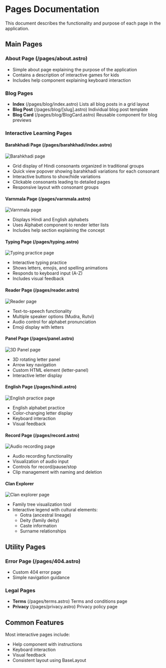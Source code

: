 # Pages Documentation

This document describes the functionality and purpose of each page in the application.

## Main Pages

### About Page (/pages/about.astro)

- Simple about page explaining the purpose of the application
- Contains a description of interactive games for kids
- Includes help component explaining keyboard interaction

### Blog Pages

- **Index** (/pages/blog/index.astro)
  Lists all blog posts in a grid layout
- **Blog Post** (/pages/blog/[slug].astro)
  Individual blog post template
- **Blog Card** (/pages/blog/BlogCard.astro)
  Reusable component for blog previews

### Interactive Learning Pages

#### Barahkhadi Page (/pages/barahkhadi/index.astro)

![Barahkhadi page](../src/assets/screenshots/barahkhadi.png)

- Grid display of Hindi consonants organized in traditional groups
- Quick view popover showing barahkhadi variations for each consonant
- Interactive buttons to show/hide variations
- Clickable consonants leading to detailed pages
- Responsive layout with consonant groups

#### Varnmala Page (/pages/varnmala.astro)

![Varnmala page](../src/assets/screenshots/varnmala.png)

- Displays Hindi and English alphabets
- Uses Alphabet component to render letter lists
- Includes help section explaining the concept

#### Typing Page (/pages/typing.astro)

![Typing practice page](../src/assets/screenshots/typing.png)

- Interactive typing practice
- Shows letters, emojis, and spelling animations
- Responds to keyboard input (A-Z)
- Includes visual feedback

#### Reader Page (/pages/reader.astro)

![Reader page](../src/assets/screenshots/reader.png)

- Text-to-speech functionality
- Multiple speaker options (Mudra, Rutvi)
- Audio control for alphabet pronunciation
- Emoji display with letters

#### Panel Page (/pages/panel.astro)

![3D Panel page](../src/assets/screenshots/panel.png)

- 3D rotating letter panel
- Arrow key navigation
- Custom HTML element (letter-panel)
- Interactive letter display

#### English Page (/pages/hindi.astro)

![English practice page](../src/assets/screenshots/english.png)

- English alphabet practice
- Color-changing letter display
- Keyboard interaction
- Visual feedback

#### Record Page (/pages/record.astro)

![Audio recording page](../src/assets/screenshots/record.png)

- Audio recording functionality
- Visualization of audio input
- Controls for record/pause/stop
- Clip management with naming and deletion

#### Clan Explorer

![Clan explorer page](../src/assets/screenshots/clan.png)

- Family tree visualization tool
- Interactive legend with cultural elements:
  - Gotra (ancestral lineage)
  - Deity (family deity)
  - Caste information
  - Surname relationships

## Utility Pages

### Error Page (/pages/404.astro)

- Custom 404 error page
- Simple navigation guidance

### Legal Pages

- **Terms** (/pages/terms.astro)
  Terms and conditions page
- **Privacy** (/pages/privacy.astro)
  Privacy policy page

## Common Features

Most interactive pages include:

- Help component with instructions
- Keyboard interaction
- Visual feedback
- Consistent layout using BaseLayout
